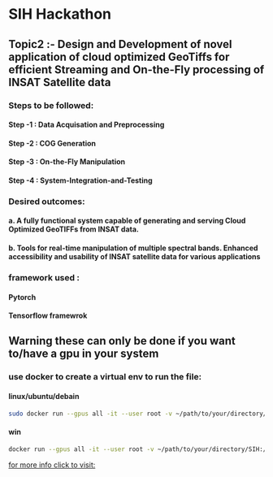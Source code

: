# SIH Hackathon

## Topic2 :- Design and Development of novel application of cloud optimized GeoTiffs for efficient Streaming and On-the-Fly processing of INSAT Satellite data
### Steps to be followed:
#### Step -1 : Data Acquisation and Preprocessing
#### Step -2 : COG Generation
#### Step -3 : On-the-Fly Manipulation
#### Step -4 : System-Integration-and-Testing

### Desired outcomes:
#### a. A fully functional system capable of generating and serving Cloud Optimized GeoTIFFs from INSAT data.
#### b. Tools for real-time manipulation of multiple spectral bands. Enhanced accessibility and usability of INSAT satellite data for various applications

### framework used :
#### Pytorch
#### Tensorflow framewrok

## Warning these can only be done if you want to/have a gpu in your system

### use docker to create a virtual env to run the file:
#### linux/ubuntu/debain
```bash
sudo docker run --gpus all -it --user root -v ~/path/to/your/directory/SIH:/home/SIH tensorflow/tensorflow:latest-gpu bash
```
#### win
```bash
docker run --gpus all -it --user root -v ~/path/to/your/directory/SIH:/home/SIH tensorflow/tensorflow:latest-gpu bash
```

[for more info click to visit:](https://www.sih.gov.in/sih2024PS?technology_bucket=QWxs&category=U29mdHdhcmU=&organization=SW5kaWFuIFNwYWNlIFJlc2VhcmNoIE9yZ2FuaXphdGlvbiAoSVNSTyk=&organization_type=QWxs)
